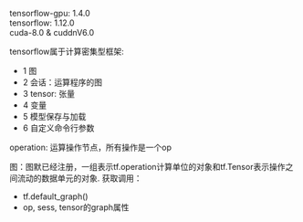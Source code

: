 tensorflow-gpu: 1.4.0<br>
tensorflow: 1.12.0<br>
cuda-8.0 & cuddnV6.0<br>

tensorflow属于计算密集型框架:
- 1  图
- 2  会话：运算程序的图
- 3  tensor: 张量
- 4  变量
- 5  模型保存与加载
- 6  自定义命令行参数

operation: 运算操作节点，所有操作是一个op

图：图默已经注册，一组表示tf.operation计算单位的对象和tf.Tensor表示操作之间流动的数据单元的对象.
获取调用：
- tf.default_graph()
- op, sess, tensor的graph属性
